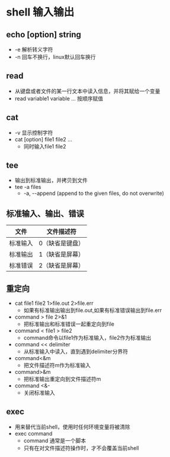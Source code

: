 # shell 输入输出

## echo [option] string

- -e 解析转义字符
- -n 回车不换行，linux默认回车换行

## read

- 从键盘或者文件的某一行文本中读入信息，并将其赋给一个变量
- read variable1 variable ... 按顺序赋值

## cat 

- -v 显示控制字符
- cat [option] file1 file2 ...
    - 同时输入file1 file2

## tee

- 输出到标准输出，并拷贝到文件
- tee -a files
    - -a, --append (append to the given files, do not overwrite)

## 标准输入、输出、错误

文件 |文件描述符
-|:-:
标准输入| 0（缺省是键盘）
标准输出| 1（缺省是屏幕）
标准错误| 2（缺省是屏幕）

## 重定向

- cat file1 file2 1>file.out 2>file.err
  - 如果有标准输出输出到file.out,如果有标准错误输出到file.err
- command > file 2>&1 
  - 把标准输出和标准错误一起重定向到file
- command < file1 > file2
  - command命令以file1作为标准输入，file2作为标准输出
- command << delimiter
  - 从标准输入中读入，直到遇到delimiter分界符
- command<&m 
  - 把文件描述符m作为标准输入
- command>&m
  - 把标准输出重定向到文件描述符m
- command <&-
  - 关闭标准输入

## exec
- 用来替代当前shell，使用时任何环境变量将被清除
- exec command
    - command 通常是一个脚本
    - 只有在对文件描述符操作时，才不会覆盖当前shell